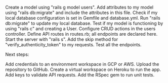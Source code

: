 
Create a model using "rails g model users".
Add attributes to my model using "rails db:migrate" and include the attributes in this file.
Check if my local database configuration is set in Gemfile and database.yml.
Run "rails db:migrate" to update my local database.
Test if my model is functioning by using "rails c" and creating a User.
Configure CRUD actions in the users controller.
Define API routes in routes.rb; all endpoints are declared here.
Start the server with "rails s".
Add the skip method for "verify_authenticity_token" to my requests.
Test all the endpoints.

Next steps:

Add credentials to an environment workspace in GCP or AWS.
Upload the repository to GitHub.
Create a virtual workspace on Heroku to run the app.
Add keys to validate API requests.
Add the RSpec gem to run unit tests.

